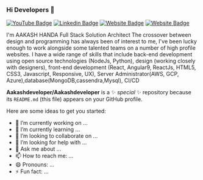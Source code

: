 ### Hi Developers 👋

[![YouTube Badge](https://img.shields.io/badge/YouTube-DeveloperFunnel-red)](https://www.youtube.com/developerfunnel)
[![Linkedin Badge](https://img.shields.io/badge/-AakashHanda-blue?style=flat-square&logo=Linkedin&logoColor=white&link=https://www.linkedin.com/in/aakash-handa-01629954/)](https://www.linkedin.com/in/aakash-handa-01629954/)
[![Website Badge](https://img.shields.io/badge/WebSite-AakashHanda-green)](https://www.aakashhanda.me)
[![Website Badge](https://img.shields.io/badge/StackOverflow-AakashHanda-yellow)](https://stackoverflow.com/users/3687251/aakash-handa)

I'm AAKASH HANDA
Full Stack Solution Architect
The crossover between design and programming has always been of interest to me, I've been lucky enough to work alongside some talented teams on a number of high profile websites. I have a wide range of skills that include back-end development using open source technologies (NodeJs, Python), design (working closely with designers), front-end development (React, Angular9, ReactJs, HTML5, CSS3, Javascript, Responsive, UX), Server Administrator(AWS, GCP, Azure),database(MongoDB,cassendra,Mysql), CI/CD

**Aakashdeveloper/Aakashdeveloper** is a ✨ _special_ ✨ repository because its `README.md` (this file) appears on your GitHub profile.

Here are some ideas to get you started:

- 🔭 I’m currently working on ...
- 🌱 I’m currently learning ...
- 👯 I’m looking to collaborate on ...
- 🤔 I’m looking for help with ...
- 💬 Ask me about ...
- 📫 How to reach me: ...
- 😄 Pronouns: ...
- ⚡ Fun fact: ...
